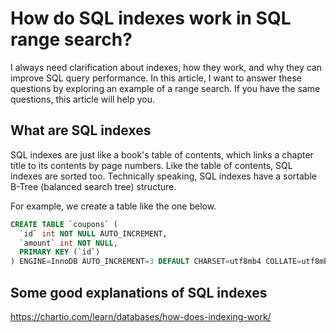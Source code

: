 # How do SQL indexes work in SQL range search?

I always need clarification about indexes, how they work, and why they can improve SQL query performance. In this article, I want to answer these questions by exploring an example of a range search. If you have the same questions, this article will help you.

## What are SQL indexes

SQL indexes are just like a book's table of contents, which links a chapter title to its contents by page numbers. Like the table of contents, SQL indexes are sorted too. Technically speaking, SQL indexes have a sortable B-Tree (balanced search tree) structure.

For example, we create a table like the one below.

```sql
CREATE TABLE `coupons` (
  `id` int NOT NULL AUTO_INCREMENT,
  `amount` int NOT NULL,
  PRIMARY KEY (`id`)
) ENGINE=InnoDB AUTO_INCREMENT=3 DEFAULT CHARSET=utf8mb4 COLLATE=utf8mb4_0900_ai_ci;
```

## Some good explanations of SQL indexes

https://chartio.com/learn/databases/how-does-indexing-work/
